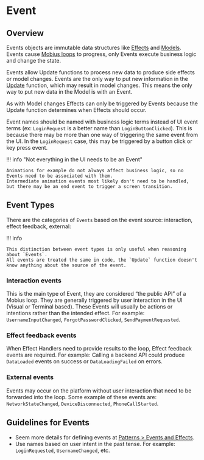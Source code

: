 # Event

## Overview

Events objects are immutable data structures like [Effects](effect.md) and [Models](model.md).
Events cause [Mobius loops](mobius-loop.md) to progress, only Events execute business logic and change the state.

Events allow Update functions to process new data to produce side effects or model changes.
Events are the only way to put new information in the [Update](update.md) function, which may result in model changes.
This means the only way to put new data in the Model is with an Event.

As with Model changes Effects can only be triggered by Events because the Update function determines
when Effects should occur.

Event names should be named with business logic terms instead of UI event terms
(ex: `LoginRequest` is a better name than `LoginButtonClicked`).
This is because there may be more than one way of triggering the same event from the UI.
In the `LoginRequest` case, this may be triggered by a button click or key press event.

!!! info "Not everything in the UI needs to be an Event"

    Animations for example do not always affect business logic, so no Events need to be associated with them.
    Intermediate animation events most likely don't need to be handled, but there may be an end event to trigger a screen transition.

## Event Types

There are the categories of `Events` based on the event source: interaction, effect feedback, external:

!!! info

    This distinction between event types is only useful when reasoning about `Events`.
    All events are treated the same in code, the `Update` function doesn't know anything about the source of the event.

### Interaction events

This is the main type of Event, they are considered “the public API” of a Mobius loop.
They are generally triggered by user interaction in the UI (Visual or Terminal based).
These Events will usually be actions or intentions rather than the intended effect.
For example: `UsernameInputChanged`, `ForgotPasswordClicked`, `SendPaymentRequested`.

### Effect feedback events

When Effect Handlers need to provide results to the loop, Effect feedback events are required.
For example: Calling a backend API could produce `DataLoaded` events on success or `DataLoadingFailed` on errors.

### External events

Events may occur on the platform without user interaction that need to be forwarded into the loop.
Some example of these events are: `NetworkStateChanged`, `DeviceDisconnected`, `PhoneCallStarted`.

## Guidelines for Events

- Seem more details for defining events at [Patterns > Events and Effects](../patterns/events-and-effects.md).
- Use names based on user intent in the past tense. For example: `LoginRequested`, `UsernameChanged`, etc.

